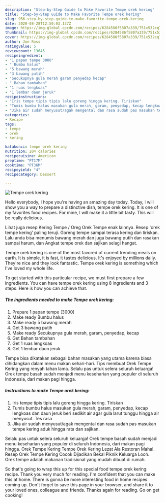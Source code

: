 ```yaml
---
description: "Step-by-Step Guide to Make Favorite Tempe orek kering"
title: "Step-by-Step Guide to Make Favorite Tempe orek kering"
slug: 956-step-by-step-guide-to-make-favorite-tempe-orek-kering
date: 2020-08-28T12:50:03.137Z
image: https://img-global.cpcdn.com/recipes/6284586f5807a339/751x532cq70/tempe-orek-kering-foto-resep-utama.jpg
thumbnail: https://img-global.cpcdn.com/recipes/6284586f5807a339/751x532cq70/tempe-orek-kering-foto-resep-utama.jpg
cover: https://img-global.cpcdn.com/recipes/6284586f5807a339/751x532cq70/tempe-orek-kering-foto-resep-utama.jpg
author: Jon Ross
ratingvalue: 5
reviewcount: 13645
recipeingredient:
- "1 papan tempe 3000"
- " Bumbu halus"
- "5 bawang merah"
- "3 bawang putih"
- "Secukupnya gula merah garam penyedap kecap"
- " Bahan tambahan"
- "1 ruas lengkoas"
- "1 lembar daun jeruk"
recipeinstructions:
- "Iris tempe tipis tipis lalu goreng hingga kering. Tiriskan"
- "Tumis bumbu halus masukan gula merah, garam, penyedap, kecap lengkoas dan daun jeruk beri sedikit air agar gula larut tunggu hingga air menyusut. Tes rasa"
- "Jika air sudah menyusut/agak mengental dan rasa sudah pas masukan tempe kering aduk hingga rata dan sajikan."
categories:
- Recipe
tags:
- tempe
- orek
- kering

katakunci: tempe orek kering 
nutrition: 204 calories
recipecuisine: American
preptime: "PT17M"
cooktime: "PT36M"
recipeyield: "4"
recipecategory: Dessert

---
```



![Tempe orek kering](https://img-global.cpcdn.com/recipes/6284586f5807a339/751x532cq70/tempe-orek-kering-foto-resep-utama.jpg)

Hello everybody, I hope you're having an amazing day today. Today, I will show you a way to prepare a distinctive dish, tempe orek kering. It is one of my favorites food recipes. For mine, I will make it a little bit tasty. This will be really delicious.

Lihat juga resep Kering Tempe / Oreg Orek Tempe enak lainnya. Resep &#39;orek tempe kering&#39; paling teruji. Goreng tempe sampai terasa kering dan tiriskan. Lalu anda bisa menumis bawang merah dan juga bawang putih dan rasakan sampai harum, dan Angkat tempe orek dan sajikan selagi hangat.

Tempe orek kering is one of the most favored of current trending meals on earth. It is simple, it is fast, it tastes delicious. It's enjoyed by millions daily. They're nice and they look fantastic. Tempe orek kering is something which I've loved my whole life.


To get started with this particular recipe, we must first prepare a few ingredients. You can have tempe orek kering using 8 ingredients and 3 steps. Here is how you can achieve that.

<!--inarticleads1-->

##### The ingredients needed to make Tempe orek kering:

1. Prepare 1 papan tempe (3000)
1. Make ready  Bumbu halus
1. Make ready 5 bawang merah
1. Get 3 bawang putih
1. Make ready Secukupnya gula merah, garam, penyedap, kecap
1. Get  Bahan tambahan
1. Get 1 ruas lengkoas
1. Get 1 lembar daun jeruk


Tempe bisa dikatakan sebagai bahan masakan yang utama karena biasa dihidangkan dalam menu makan sehari-hari. Tips membuat Orek Tempe Kering yang renyah tahan lama. Selalu pas untuk selera seluruh keluarga! Orek tempe basah sudah menjadi menu keseharian yang populer di seluruh Indonesia, dari makan pagi hingga. 

<!--inarticleads2-->

##### Instructions to make Tempe orek kering:

1. Iris tempe tipis tipis lalu goreng hingga kering. Tiriskan
1. Tumis bumbu halus masukan gula merah, garam, penyedap, kecap lengkoas dan daun jeruk beri sedikit air agar gula larut tunggu hingga air menyusut. Tes rasa
1. Jika air sudah menyusut/agak mengental dan rasa sudah pas masukan tempe kering aduk hingga rata dan sajikan.


Selalu pas untuk selera seluruh keluarga! Orek tempe basah sudah menjadi menu keseharian yang populer di seluruh Indonesia, dari makan pagi hingga. Orek Tempe Kering Tempe Orek Kering Lezat Ala Restoran Mahal. Resep Orek Tempe Kering Cocok Dijadikan Bekal Piknik Keluarga Looh. Orek tempe adalah makanan tradisional yang mudah dibuat di rumah. 

So that's going to wrap this up for this special food tempe orek kering recipe. Thank you very much for reading. I'm confident that you can make this at home. There is gonna be more interesting food in home recipes coming up. Don't forget to save this page in your browser, and share it to your loved ones, colleague and friends. Thanks again for reading. Go on get cooking!
